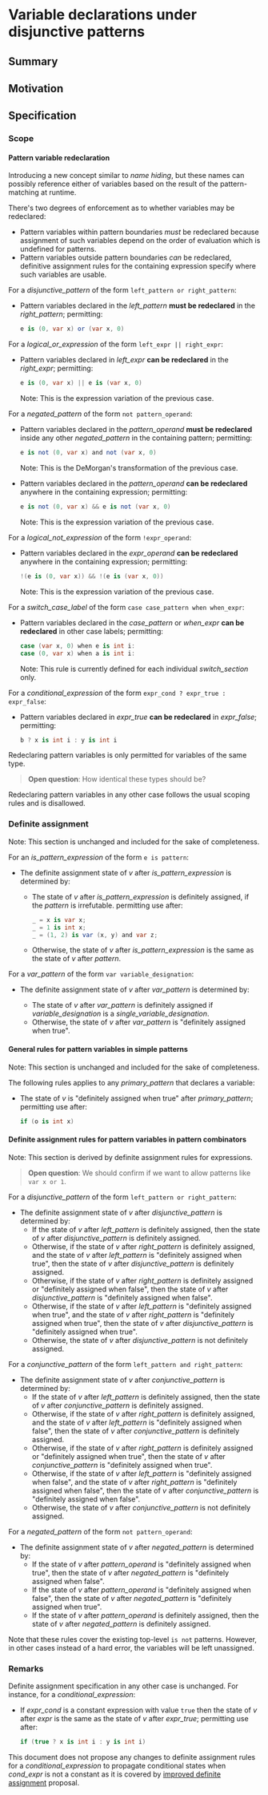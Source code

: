 # Variable declarations under disjunctive patterns

## Summary  

## Motivation

## Specification

### Scope

#### Pattern variable redeclaration

Introducing a new concept similar to *name hiding*, but these names can possibly reference either of variables based on the result of the pattern-matching at runtime.

There's two degrees of enforcement as to whether variables may be redeclared:

- Pattern variables within pattern boundaries *must* be redeclared because assignment of such variables depend on the order of evaluation which is undefined for patterns.
- Pattern variables outside pattern boundaries *can* be redeclared, definitive assignment rules for the containing expression specify where such variables are usable.

For a *disjunctive_pattern* of the form `left_pattern or right_pattern`:
- Pattern variables declared in the *left_pattern* **must be redeclared** in the *right_pattern*; permitting:

  ```cs
  e is (0, var x) or (var x, 0)
  ```

For a *logical_or_expression* of the form `left_expr || right_expr`:
- Pattern variables declared in *left_expr* **can be redeclared** in the *right_expr*; permitting:

  ```cs
  e is (0, var x) || e is (var x, 0)
  ```
  Note: This is the expression variation of the previous case.

For a *negated_pattern* of the form `not pattern_operand`:
- Pattern variables declared in the *pattern_operand* **must be redeclared** inside any other *negated_pattern* in the containing pattern; permitting:

  ```cs
  e is not (0, var x) and not (var x, 0)
  ```
   Note: This is the DeMorgan's transformation of the previous case.
- Pattern variables declared in the *pattern_operand* **can be redeclared** anywhere in the containing expression; permitting:

  ```cs
  e is not (0, var x) && e is not (var x, 0)
  ```
  Note: This is the expression variation of the previous case.

For a *logical_not_expression* of the form `!expr_operand`:
- Pattern variables declared in the *expr_operand* **can be redeclared** anywhere in the containing expression; permitting:

  ```cs
  !(e is (0, var x)) && !(e is (var x, 0))
  ```
  Note: This is the expression variation of the previous case.

For a *switch_case_label* of the form `case case_pattern when when_expr`:
- Pattern variables declared in the *case_pattern* or *when_expr* **can be redeclared** in other case labels; permitting:

	```cs
	case (var x, 0) when e is int i:
	case (0, var x) when a is int i:
	```

	Note: This rule is currently defined for each individual *switch_section* only.
	
For a *conditional_expression* of the form `expr_cond ? expr_true : expr_false`:
- Pattern variables declared in *expr_true* **can be redeclared** in *expr_false*; permitting:

	```cs
	b ? x is int i : y is int i
	```

Redeclaring pattern variables is only permitted for variables of the same type.

> **Open question**: How identical these types should be?

Redeclaring pattern variables in any other case follows the usual scoping rules and is disallowed.

### Definite assignment

Note: This section is unchanged and included for the sake of completeness.

For an *is_pattern_expression* of the form `e is pattern`:

- The definite assignment state of *v* after *is_pattern_expression* is determined by:

    - The state of *v* after *is_pattern_expression* is definitely assigned, if the *pattern* is irrefutable. permitting use after:
    
        ```cs
        _ = x is var x;
        _ = 1 is int x;
        _ = (1, 2) is var (x, y) and var z;
       ```

    - Otherwise, the state of *v* after *is_pattern_expression* is the same as the state of *v* after *pattern*.

For a *var_pattern* of the form `var variable_designation`:

- The definite assignment state of *v* after *var_pattern* is determined by:

    - The state of *v* after *var_pattern* is definitely assigned if *variable_designation* is a *single_variable_designation*.
    - Otherwise, the state of *v* after *var_pattern* is "definitely assigned when true".

#### General rules for pattern variables in simple patterns 

Note: This section is unchanged and included for the sake of completeness.

The following rules applies to any *primary_pattern* that declares a variable:

- The state of *v* is "definitely assigned when true" after *primary_pattern*; permitting use after:

    ```cs
    if (o is int x)
    ```

#### Definite assignment rules for pattern variables in pattern combinators

Note: This section is derived by definite assignment rules for expressions.

> **Open question**: We should confirm if we want to allow patterns like `var x or 1`.

For a *disjunctive_pattern* of the form `left_pattern or right_pattern`:

- The definite assignment state of *v* after *disjunctive_pattern* is determined by:
    - If the state of *v* after *left_pattern* is definitely assigned, then the state of *v* after *disjunctive_pattern* is definitely assigned.
    - Otherwise, if the state of *v* after *right_pattern* is definitely assigned, and the state of *v* after *left_pattern* is "definitely assigned when true", then the state of *v* after *disjunctive_pattern* is definitely assigned.
    - Otherwise, if the state of *v* after *right_pattern* is definitely assigned or "definitely assigned when false", then the state of *v* after *disjunctive_pattern* is "definitely assigned when false".
    - Otherwise, if the state of *v* after *left_pattern* is "definitely assigned when true", and the state of *v* after *right_pattern* is "definitely assigned when true", then the state of *v* after *disjunctive_pattern* is "definitely assigned when true".
    - Otherwise, the state of *v* after *disjunctive_pattern* is not definitely assigned.

For a *conjunctive_pattern* of the form `left_pattern and right_pattern`:

- The definite assignment state of *v* after *conjunctive_pattern* is determined by:
    - If the state of *v* after *left_pattern* is definitely assigned, then the state of *v* after *conjunctive_pattern* is definitely assigned.
    - Otherwise, if the state of *v* after *right_pattern* is definitely assigned, and the state of *v* after *left_pattern* is "definitely assigned when false", then the state of *v* after *conjunctive_pattern* is definitely assigned.
    - Otherwise, if the state of *v* after *right_pattern* is definitely assigned or "definitely assigned when true", then the state of *v* after *conjunctive_pattern* is "definitely assigned when true".
    - Otherwise, if the state of *v* after *left_pattern* is "definitely assigned when false", and the state of *v* after *right_pattern* is "definitely assigned when false", then the state of *v* after *conjunctive_pattern* is "definitely assigned when false".
    - Otherwise, the state of *v* after *conjunctive_pattern* is not definitely assigned.

For a *negated_pattern* of the form `not pattern_operand`:

- The definite assignment state of *v* after *negated_pattern* is determined by:
    - If the state of *v* after *pattern_operand* is "definitely assigned when true", then the state of *v* after *negated_pattern* is "definitely assigned when false".
    - If the state of *v* after *pattern_operand* is "definitely assigned when false", then the state of *v* after *negated_pattern* is "definitely assigned when true".
    - If the state of *v* after *pattern_operand* is definitely assigned, then the state of *v* after *negated_pattern* is definitely assigned.

Note that these rules cover the existing top-level `is not` patterns. However, in other cases instead of a hard error, the variables will be left unassigned.

### Remarks

Definite assignment specification in any other case is unchanged. For instance, for a *conditional_expression*:

- If *expr_cond* is a constant expression with value `true` then the state of *v* after *expr* is the same as the state of *v* after *expr_true*; permitting use after:

	```cs
	if (true ? x is int i : y is int i)
	```

This document does not propose any changes to definite assignment rules for a *conditional_expression* to propagate conditional states when *cond_expr* is not a constant as it is covered by [improved definite assignment](https://github.com/dotnet/csharplang/blob/main/proposals/improved-definite-assignment.md#specification) proposal.
